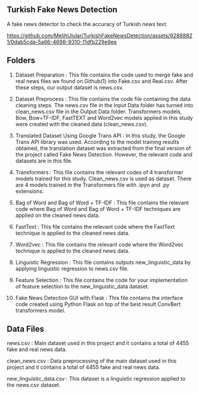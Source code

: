 ## Turkish Fake News Detection 


 A fake news detector to check the accuracy of Turkish news text.

https://github.com/MelihUlular/TurkishFakeNewsDetection/assets/92888821/0dab5cda-5a66-4698-9310-11dfb229e9ee



## Folders 

1) Dataset Preparation : This file contains the code used to merge fake and real news files we found on Github(1) into Fake.csv and Real.csv. After these steps, our output dataset is news.csv. 

2) Dataset Preprocess : This file contains the code file containing the data cleaning steps. The news.csv file in the Input Data folder has turned into clean_news.csv file in the Output Data folder. Transformers models, Bow, Bow+TF-IDF, FastTEXT and Word2vec models applied in this study were created with the cleaned data (clean_news.csv).

3) Translated Dataset Using Google Trans API : In this study, the Google Trans API library was used. According to the model training results obtained, the translation dataset was extracted from the final version of the project called Fake News Detection. However, the relevant code and datasets are in this file.

4) Transformers : This file contains the relevant codes of 4 transformer models trained for this study. Clean_news.csv is used as dataset. There are 4 models trained in the Transformers file with .ipyn and .py extensions.

5) Bag of Word and Bag of Word + TF-IDF : This file contains the relevant code where Bag of Word and Bag of Word + TF-IDF techniques are applied on the cleaned news data.

6) FastText : This file contains the relevant code where the FastText technique is applied to the cleaned news data.

7) Word2vec : This file contains the relevant code where the Word2vec technique is applied to the cleaned news data.

8) Linguistic Regression : This file contains outputs new_linguistic_data by applying linguistic regression to news.csv file.

9) Feature Selection : This file contains the code for your implementation of feature selection to the new_linguistic_data dataset.

10) Fake News Detection GUI with Flask : This file contains the interface code created using Python Flask on top of the best result ConvBert transformers model.


## Data Files 

news.csv :  Main dataset used in this project and it contains a total of 4455 fake and real news data.

clean_news.csv : Data preprocessing of the main dataset used in this project and it contains a total of 4455 fake and real news data.

new_linguistic_data.csv : This dataset is a linguistic regression applied to the news.csv dataset.
